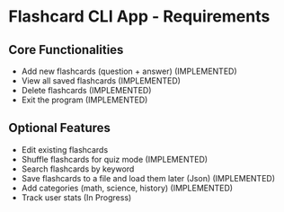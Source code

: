 # Flashcard CLI App - Requirements

## Core Functionalities
- Add new flashcards (question + answer) (IMPLEMENTED)
- View all saved flashcards (IMPLEMENTED)
- Delete flashcards (IMPLEMENTED)
- Exit the program (IMPLEMENTED)

## Optional Features
- Edit existing flashcards
- Shuffle flashcards for quiz mode (IMPLEMENTED)
- Search flashcards by keyword
- Save flashcards to a file and load them later (Json) (IMPLEMENTED)
- Add categories (math, science, history) (IMPLEMENTED)
- Track user stats (In Progress)